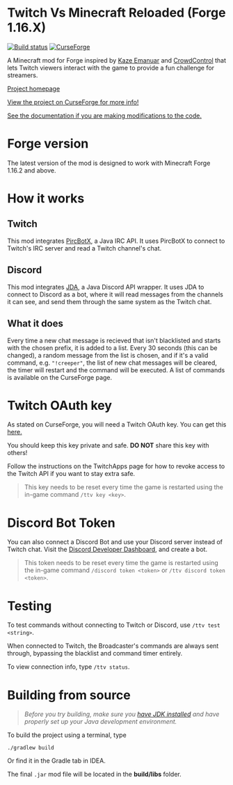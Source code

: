 # Twitch Vs Minecraft Reloaded (Forge 1.16.X)
[![Build status](https://ci.appveyor.com/api/projects/status/xoql77ww8lpbpmyo?svg=true)](https://ci.appveyor.com/project/iCrazyBlaze/twitchvsminecraft2)
[![CurseForge](http://cf.way2muchnoise.eu/full_twitch-vs-minecraft_downloads.svg)](https://www.curseforge.com/minecraft/mc-mods/twitch-vs-minecraft)

A Minecraft mod for Forge inspired by [Kaze Emanuar](https://www.youtube.com/channel/UCuvSqzfO_LV_QzHdmEj84SQ) and [CrowdControl](https://crowdcontrol.live) that lets Twitch viewers interact with the game to provide a fun challenge for streamers.

[Project homepage](https://icrazyblaze.github.io/twitchvsminecraft)

[View the project on CurseForge for more info!](https://www.curseforge.com/minecraft/mc-mods/twitch-vs-minecraft)

[See the documentation if you are making modifications to the code.](https://icrazyblaze.github.io/TwitchVsMinecraft2/)


# Forge version
The latest version of the mod is designed to work with Minecraft Forge 1.16.2 and above.

# How it works
## **Twitch**
This mod integrates [PircBotX](https://github.com/pircbotx/pircbotx), a Java IRC API. It uses PircBotX to connect to Twitch's IRC server and read a Twitch channel's chat.
## **Discord**
This mod integrates [JDA](https://github.com/DV8FromTheWorld/JDA), a Java Discord API wrapper. It uses JDA to connect to Discord as a bot, where it will read messages from the channels it can see, and send them through the same system as the Twitch chat.
## **What it does**
Every time a new chat message is recieved that isn't blacklisted and starts with the chosen prefix, it is added to a list. Every 30 seconds (this can be changed), a random message from the list is chosen, and if it's a valid command, e.g. `"!creeper"`, the list of new chat messages will be cleared, the timer will restart and the command will be executed. A list of commands is available on the CurseForge page.

# Twitch OAuth key
As stated on CurseForge, you will need a Twitch OAuth key. You can get this [here.](https://twitchapps.com/tmi)

You should keep this key private and safe. **DO NOT** share this key with others!

Follow the instructions on the TwitchApps page for how to revoke access to the Twitch API if you want to stay extra safe.

> This key needs to be reset every time the game is restarted using the in-game command `/ttv key <key>`.

# Discord Bot Token
You can also connect a Discord Bot and use your Discord server instead of Twitch chat.
Visit the [Discord Developer Dashboard](https://discord.com/developers/applications), and create a bot.

> This token needs to be reset every time the game is restarted using the in-game command `/discord token <token>` or `/ttv discord token <token>`.

# Testing
To test commands without connecting to Twitch or Discord, use `/ttv test <string>`.

When connected to Twitch, the Broadcaster's commands are always sent through, bypassing the blacklist and command timer entirely.

To view connection info, type `/ttv status`.

# Building from source
> *Before you try building, make sure you [have JDK installed](https://adoptopenjdk.net/) and have properly set up your Java development environment.*

To build the project using a terminal, type
```
./gradlew build
```
Or find it in the Gradle tab in IDEA.

The final `.jar` mod file will be located in the **build/libs** folder.